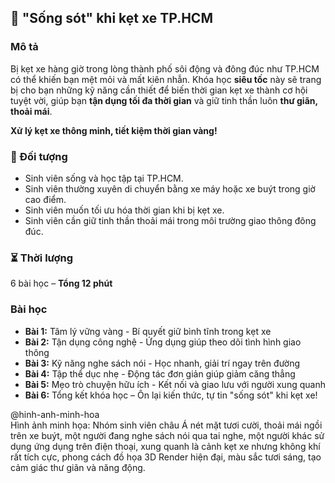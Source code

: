 ## 🚦 "Sống sót" khi kẹt xe TP.HCM  

### Mô tả  
Bị kẹt xe hàng giờ trong lòng thành phố sôi động và đông đúc như TP.HCM có thể khiến bạn mệt mỏi và mất kiên nhẫn. Khóa học **siêu tốc** này sẽ trang bị cho bạn những kỹ năng cần thiết để biến thời gian kẹt xe thành cơ hội tuyệt vời, giúp bạn **tận dụng tối đa thời gian** và giữ tinh thần luôn **thư giãn, thoải mái**.  

**Xử lý kẹt xe thông minh, tiết kiệm thời gian vàng!**

### 🎯 Đối tượng  
- Sinh viên sống và học tập tại TP.HCM.  
- Sinh viên thường xuyên di chuyển bằng xe máy hoặc xe buýt trong giờ cao điểm.  
- Sinh viên muốn tối ưu hóa thời gian khi bị kẹt xe.  
- Sinh viên cần giữ tinh thần thoải mái trong môi trường giao thông đông đúc.  

### ⏳ Thời lượng  
6 bài học – **Tổng 12 phút**  

### Bài học  
- **Bài 1:** Tâm lý vững vàng - Bí quyết giữ bình tĩnh trong kẹt xe  
- **Bài 2:** Tận dụng công nghệ - Ứng dụng giúp theo dõi tình hình giao thông  
- **Bài 3:** Kỹ năng nghe sách nói - Học nhanh, giải trí ngay trên đường  
- **Bài 4:** Tập thể dục nhẹ - Động tác đơn giản giúp giảm căng thẳng  
- **Bài 5:** Mẹo trò chuyện hữu ích - Kết nối và giao lưu với người xung quanh  
- **Bài 6:** Tổng kết khóa học – Ôn lại kiến thức, tự tin "sống sót" khi kẹt xe!  

@hinh-anh-minh-hoa  
Hình ảnh minh họa: Nhóm sinh viên châu Á nét mặt tươi cười, thoải mái ngồi trên xe buýt, một người đang nghe sách nói qua tai nghe, một người khác sử dụng ứng dụng trên điện thoại, xung quanh là cảnh kẹt xe nhưng không khí rất tích cực, phong cách đồ họa 3D Render hiện đại, màu sắc tươi sáng, tạo cảm giác thư giãn và năng động.